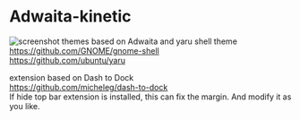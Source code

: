 # Adwaita-kinetic
![screenshot](https://github.com/orbitcorrecton/Adwaita-kinetic/blob/main/Screenshot.png?raw=true)
themes based on Adwaita and yaru shell theme  
https://github.com/GNOME/gnome-shell  
https://github.com/ubuntu/yaru 
  
extension based on Dash to Dock   
https://github.com/micheleg/dash-to-dock  
If hide top bar extension is installed, this can fix the margin. 
And modify it as you like.
